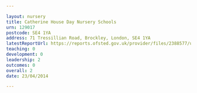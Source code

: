 ```yaml
---

layout: nursery
title: Catherine House Day Nursery Schools
urn: 129017
postcode: SE4 1YA
address: 71 Tressillian Road, Brockley, London, SE4 1YA
latestReportUrl: https://reports.ofsted.gov.uk/provider/files/2388577/urn/129017.pdf
teaching: 0
development: 0
leadership: 2
outcomes: 0
overall: 2
date: 23/04/2014

---
```

